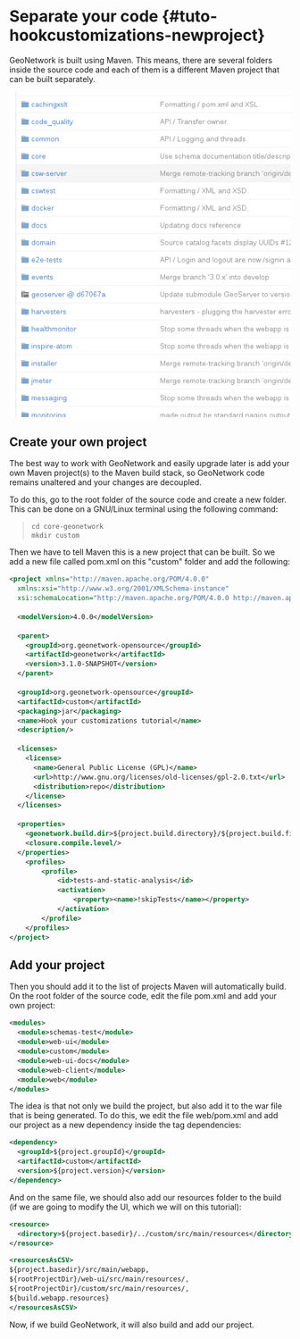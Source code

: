 # Separate your code {#tuto-hookcustomizations-newproject}

GeoNetwork is built using Maven. This means, there are several folders inside the source code and each of them is a different Maven project that can be built separately.

![image](img/listprojects.png)

## Create your own project

The best way to work with GeoNetwork and easily upgrade later is add your own Maven project(s) to the Maven build stack, so GeoNetwork code remains unaltered and your changes are decoupled.

To do this, go to the root folder of the source code and create a new folder. This can be done on a GNU/Linux terminal using the following command:

>     cd core-geonetwork
>     mkdir custom

Then we have to tell Maven this is a new project that can be built. So we add a new file called pom.xml on this "custom" folder and add the following:

``` xml
<project xmlns="http://maven.apache.org/POM/4.0.0"
  xmlns:xsi="http://www.w3.org/2001/XMLSchema-instance"
  xsi:schemaLocation="http://maven.apache.org/POM/4.0.0 http://maven.apache.org/maven-v4_0_0.xsd">

  <modelVersion>4.0.0</modelVersion>

  <parent>
    <groupId>org.geonetwork-opensource</groupId>
    <artifactId>geonetwork</artifactId>
    <version>3.1.0-SNAPSHOT</version>
  </parent>

  <groupId>org.geonetwork-opensource</groupId>
  <artifactId>custom</artifactId>
  <packaging>jar</packaging>
  <name>Hook your customizations tutorial</name>
  <description/>

  <licenses>
    <license>
      <name>General Public License (GPL)</name>
      <url>http://www.gnu.org/licenses/old-licenses/gpl-2.0.txt</url>
      <distribution>repo</distribution>
    </license>
  </licenses>

  <properties>
    <geonetwork.build.dir>${project.build.directory}/${project.build.finalName}</geonetwork.build.dir>
    <closure.compile.level/>
  </properties>
    <profiles>
        <profile>
            <id>tests-and-static-analysis</id>
            <activation>
                <property><name>!skipTests</name></property>
            </activation>
        </profile>
    </profiles>
</project>
```

## Add your project

Then you should add it to the list of projects Maven will automatically build. On the root folder of the source code, edit the file pom.xml and add your own project:

``` xml
<modules>
  <module>schemas-test</module>                
  <module>web-ui</module>
  <module>custom</module>                  
  <module>web-ui-docs</module>                 
  <module>web-client</module>                  
  <module>web</module>
</modules>
```

The idea is that not only we build the project, but also add it to the war file that is being generated. To do this, we edit the file web/pom.xml and add our project as a new dependency inside the tag dependencies:

``` xml
<dependency>
  <groupId>${project.groupId}</groupId>
  <artifactId>custom</artifactId>
  <version>${project.version}</version>
</dependency>
```

And on the same file, we should also add our resources folder to the build (if we are going to modify the UI, which we will on this tutorial):

``` xml
<resource>
  <directory>${project.basedir}/../custom/src/main/resources</directory>
</resource>
```

``` xml
<resourcesAsCSV>
${project.basedir}/src/main/webapp,
${rootProjectDir}/web-ui/src/main/resources/,    
${rootProjectDir}/custom/src/main/resources/,
${build.webapp.resources}
</resourcesAsCSV>
```

Now, if we build GeoNetwork, it will also build and add our project.
